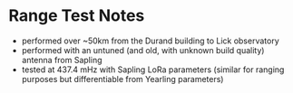 # Range Test Notes

- performed over ~50km from the Durand building to Lick observatory
- performed with an untuned (and old, with unknown build quality) antenna from Sapling
- tested at 437.4 mHz with Sapling LoRa parameters (similar for ranging purposes but differentiable from Yearling parameters)
